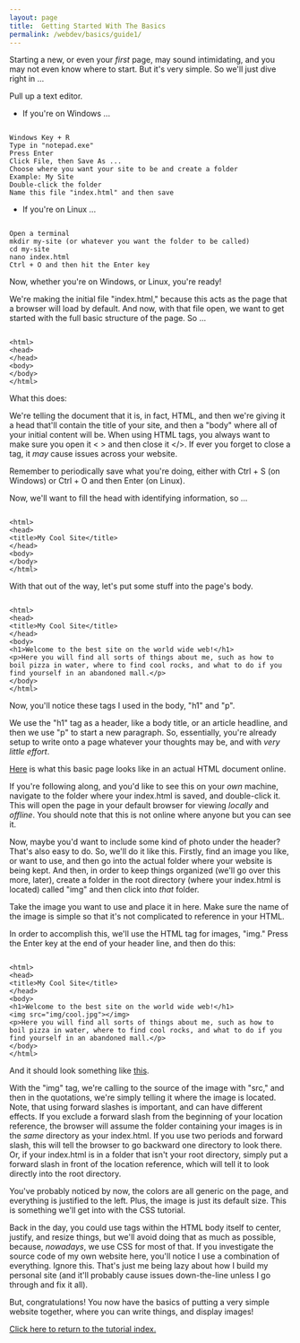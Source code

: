 ```yaml
---
layout: page
title:  Getting Started With The Basics
permalink: /webdev/basics/guide1/
---
```

Starting a new, or even your *first* page, may sound intimidating, and you may not even know where to start. But it's very simple. So we'll just dive right in ...

Pull up a text editor.

 - If you're on Windows ...

<code>
Windows Key + R
Type in "notepad.exe"
Press Enter
Click File, then Save As ...
Choose where you want your site to be and create a folder
Example: My Site
Double-click the folder
Name this file "index.html" and then save
</code>

 - If you're on Linux ...

<code>
Open a terminal
mkdir my-site (or whatever you want the folder to be called)
cd my-site
nano index.html
Ctrl + O and then hit the Enter key
</code>

Now, whether you're on Windows, or Linux, you're ready!

We're making the initial file "index.html," because this acts as the page that a browser will load by default. And now, with that file open, we want to get started with the full basic structure of the page. So ...

<code>
&lt;html&gt;
&lt;head&gt;
&lt;/head&gt;
&lt;body&gt;
&lt;/body&gt;
&lt;/html&gt;
</code>

What this does:

We're telling the document that it is, in fact, HTML, and then we're giving it a head that'll contain the title of your site, and then a "body" where all of your initial content will be. When using HTML tags, you always want to make sure you open it < > and then close it </>. If ever you forget to close a tag, it *may* cause issues across your website.

Remember to periodically save what you're doing, either with Ctrl + S (on Windows) or Ctrl + O and then Enter (on Linux).

Now, we'll want to fill the head with identifying information, so ...

<code>
&lt;html&gt;
&lt;head&gt;
&lt;title&gt;My Cool Site&lt;/title&gt;
&lt;/head&gt;
&lt;body&gt;
&lt;/body&gt;
&lt;/html&gt;
</code>

With that out of the way, let's put some stuff into the page's body.

<code>
&lt;html&gt;
&lt;head&gt;
&lt;title&gt;My Cool Site&lt;/title&gt;
&lt;/head&gt;
&lt;body&gt;
&lt;h1&gt;Welcome to the best site on the world wide web!&lt;/h1&gt;
&lt;p&gt;Here you will find all sorts of things about me, such as how to boil pizza in water, where to find cool rocks, and what to do if you find yourself in an abandoned mall.&lt;/p&gt;
&lt;/body&gt;
&lt;/html&gt;
</code>

Now, you'll notice these tags I used in the body, "h1" and "p".

We use the "h1" tag as a header, like a body title, or an article headline, and then we use "p" to start a new paragraph. So, essentially, you're already setup to write onto a page whatever your thoughts may be, and with *very little effort*.

<a href="/webdev/basics/examples/index.html" target="_blank">Here</a> is what this basic page looks like in an actual HTML document online.

If you're following along, and you'd like to see this on your *own* machine, navigate to the folder where your index.html is saved, and double-click it. This will open the page in your default browser for viewing *locally* and *offline*. You should note that this is not online where anyone but you can see it.

Now, maybe you'd want to include some kind of photo under the header? That's also easy to do. So, we'll do it like this. Firstly, find an image you like, or want to use, and then go into the actual folder where your website is being kept. And then, in order to keep things organized (we'll go over this more, later), create a folder in the root directory (where your index.html is located) called "img" and then click into *that* folder.

Take the image you want to use and place it in here. Make sure the name of the image is simple so that it's not complicated to reference in your HTML.

In order to accomplish this, we'll use the HTML tag for images, "img." Press the Enter key at the end of your header line, and then do this:

<code>
&lt;html&gt;
&lt;head&gt;
&lt;title&gt;My Cool Site&lt;/title&gt;
&lt;/head&gt;
&lt;body&gt;
&lt;h1&gt;Welcome to the best site on the world wide web!&lt;/h1&gt;
&lt;img src="img/cool.jpg"&gt;&lt;/img&gt;
&lt;p&gt;Here you will find all sorts of things about me, such as how to boil pizza in water, where to find cool rocks, and what to do if you find yourself in an abandoned mall.&lt;/p&gt;
&lt;/body&gt;
&lt;/html&gt;
</code>

And it should look something like <a href="/webdev/basics/examples/index2.html" target="_blank">this</a>.

With the "img" tag, we're calling to the source of the image with "src," and then in the quotations, we're simply telling it where the image is located. Note, that using forward slashes is important, and can have different effects. If you exclude a forward slash from the beginning of your location reference, the browser will assume the folder containing your images is in the *same* directory as your index.html. If you use two periods and forward slash, this will tell the browser to go backward one directory to look there. Or, if your index.html is in a folder that isn't your root directory, simply put a forward slash in front of the location reference, which will tell it to look directly into the root directory.

You've probably noticed by now, the colors are all generic on the page, and everything is justified to the left. Plus, the image is just its default size. This is something we'll get into with the CSS tutorial.

Back in the day, you could use tags within the HTML body itself to center, justify, and resize things, but we'll avoid doing that as much as possible, because, *nowadays*, we use CSS for most of that. If you investigate the source code of my own website here, you'll notice I use a combination of everything. Ignore this. That's just me being lazy about how I build my personal site (and it'll probably cause issues down-the-line unless I go through and fix it all).

But, congratulations! You now have the basics of putting a very simple website together, where you can write things, and display images!

<a class="page-link" href="/pages/webdev">Click here to return to the tutorial index.</a>
